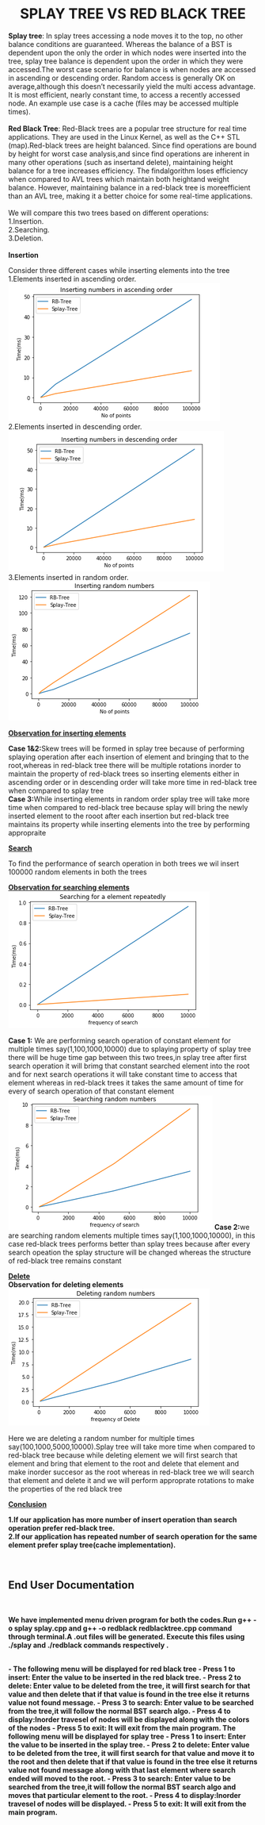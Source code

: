 <h1><center>SPLAY TREE VS RED BLACK TREE</center></h1>
<body>
 <b>Splay tree</b>: In splay trees accessing a node moves it to the top, no other balance conditions are guaranteed. Whereas the balance of a BST is dependent upon the only the order in which nodes were inserted into the tree, splay tree balance is dependent upon the order in which they were accessed.The worst case scenario for balance is when nodes are accessed in ascending or descending order. Random access is generally OK on average,although this doesn’t necessarily yield the multi access advantage. It is most efficient, nearly constant time, to access a recently accessed node. An example use case is a cache (files may be accessed multiple times).<br><br>
<b>Red Black Tree</b>: Red-Black trees are a popular tree structure for real time applications. They are used in the Linux Kernel, as well as the C++ STL (map).Red-black trees are height balanced. Since find operations are bound by height for worst case analysis,and since find operations are inherent in many other operations (such as insertand delete), maintaining height balance for a tree increases efficiency.  The findalgorithm loses efficiency when compared to AVL trees which maintain both heightand weight balance.  However, maintaining balance in a red-black tree is moreefficient than an AVL tree, making it a better choice for some real-time applications.<br><br>
We will compare this two trees based on different operations:<br>
    1.Insertion.<br>
    2.Searching.<br>
    3.Deletion.<br><br>
    <b>Insertion </b>
    <p>Consider three different cases while inserting elements into the tree<br>1.Elements inserted in ascending order.<br><img src="images/ascending insertion.png"><br>2.Elements inserted in descending order.<br><img src="images/descending insertion.png"><br>3.Elements inserted in random order.<br><img src="images/random insertion.png">
    </p></body>
    <body><u><b>Observation for inserting elements</b></u><p><b>Case 1&2:</b>Skew trees will be formed in splay tree because of performing splaying operation after each insertion of element and bringing that to the root,whereas in red-black tree there will be multiple rotations inorder to maintain the property of red-black trees so inserting elements either in ascending order or in descending order will take more time in red-black tree when compared to splay tree<br>
<b>Case 3:</b>While inserting elements in random order splay tree will take more time when compared to red-black tree because splay will bring the newly inserted element to the rooot after each insertion but red-black tree maintains its property while inserting elements into the tree by performing appropraite</p></body>
<body><u><b>Search</b></u>
<p>To find the performance of search operation in both trees we wil insert 100000 random elements in both the trees</p><u><b>Observation for searching elements</b></u><img src="images/searching repeatedly.png">
<p><b>Case 1:</b> We are performing search operation of constant element for multiple times say(1,100,1000,10000) due to splaying property of splay tree there will be huge time gap between this two trees,in splay tree after first search operation it will brimg that constant searched element into the root and for next search operations it will take constant time to access that element whereas in red-black trees it takes the same amount of time for every of search operation of that constant element<br><img src="images/random search.png">
<b>Case 2:</b>we are searching random elements multiple times say(1,100,1000,10000), in this case red-black trees performs better than splay trees because after every search opeation the splay structure will be changed whereas the structure of red-black tree remains constant</p>
<body>
<u><b>Delete</b></u><br><b>Observation for deleting elements</b><img src="images/random delete.png">
    <p>      Here we are deleting a random number for multiple times say(100,1000,5000,10000).Splay tree will take more time when compared to red-black tree because while deleting element we will first search that element and bring that element to the root and delete that element and make inorder succesor as the root whereas in red-black tree we will search that element and delete it and we will perform approprate rotations to make the properties of the red black tree</p></body>
    <body><u><b>Conclusion<b></u>
   <p>1.If our application has more number of insert operation than search operation prefer <b>red-black tree.</b><br>
   2.If our application has repeated number of search operation for the same element prefer <b>splay tree</b>(cache implementation).</p><br>
     <h2> <b>End User Documentation</b></h2><br>
    <p> We have implemented menu driven program for both the codes.Run g++ -o splay splay.cpp and g++ -o redblack redblacktree.cpp command through terminal.A .out files will be generated. Execute this files using ./splay and ./redblack commands respectively .</p><br>
   - The following menu will be displayed for red black tree
        - Press 1 to insert: Enter the value to be inserted in the red black tree.
        - Press 2 to delete: Enter value to be deleted from the tree, it will first search for that value and then delete that if       that value is found in the tree else it returns value not found message.
        - Press 3 to search: Enter value to be searched from the tree,it will follow the normal BST search algo.
        - Press 4 to display:Inorder travesel of nodes will be displayed along with the colors of the nodes
        - Press 5 to exit: It will exit from the main program.
 The following menu will be displayed for splay tree
        - Press 1 to insert: Enter the value to be inserted in the splay tree.
        - Press 2 to delete: Enter value to be deleted from the tree, it will first search for that value and move it to the root and then delete that if that value is found in the tree else it returns value not found message along with that last element where search ended will moved to the root.
        - Press 3 to search: Enter value to be searched from the tree,it will follow the normal BST search algo and moves that particular element to the root.
        - Press 4 to display:Inorder travesel of nodes will be displayed.
        - Press 5 to exit: It will exit from the main program.
     

